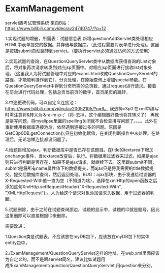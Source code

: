 # ExamManagement
servlet版考试管理系统
来自B站：https://www.bilibili.com/video/av24740747/?p=12

1.实现试题的增删，所需表：试题信息表.新增questionAddServlet类处理相应HTML中表单提交的数据。并存储与数据库。（此过程需要对表单进行处理)。这里是按钮submit自动跳转到servlet。（要执行servlet必须通过访问的方式使用）

2.实现试题的查询，在QuestionQueryServlet类中从数据库获得查询的List对象后，将对象再次请求转发到对应jsp页面中。对相应jsp页面进行接收list对象处理。（这里我人为将试题管理中对应的exams.html改成QuestionQueryServlet的路径，才能顺利操作到它），分页处理，在原始查询上增加special参数。在QuestionQueryServlet中得到分页所需的总页数，通过request进行请求。接着在前台进行代码处理，包括总页当前页的数字，首页尾页的跳转，

3.中途更改代码，可以自定义连接池：https://www.bilibili.com/video/av20052105/?p=6。 我选择c3p0.在xml中编写时需注意将&转义为‘&-a-m-p-;’（将-去掉，这个编辑器好像也将其转义了）    再就是拼写问题，将myelipse里面的spelling关闭就不会检查拼写问题了。。。。此外在重新使用数据库连接池后，依然遇到连接过多的问题。原因是GetC3p0DB.getConnection();只在初始化赋值，在关闭判断操作中未处理。在处理后，无论怎样连接都没问题了。

4.给题目增加ajax，判断数据库中是否已存在该题目。在title的textarea下增加onchange事件，当textarea改变后，执行。将数据用过滤器来过滤，如果是ajax则只进行判断是否存在，如果不是ajax请求，就继续下去。这里跟submit不同，submit是将所有name属性值下的数据提交，而ajax只是将我需要的title数据提交。提交后数据库查询，然后返回处理。BUG：ajax那块，由于发送给过滤器的X-Requested-With值一直为空（不知道为啥），选择在xmlHttp的open函数之后添加这句XmlHttp.setRequestHeader("X-Requested-With", "XMLHttpRequest");。人为给这个请求对象添加请求头数据，用于过滤器的判断。

5.试题删除，由于之前在试题查询那边，试题的显示中，试题的ID就是题号，因此这里删除可以直接根据ID来删除。

需要改进：

1.Question类是试题表，不应该放在myDB包下，应该放在myDB包下的实体entity包中，

2./ExamManagement/QuestionQueryServlet这样的地址，在web.xml里面应该为自定义的，而不是跟servlet同名，建议比如试题用成/ExamManagement/question/QuestionQueryServlet,用question来分别。



